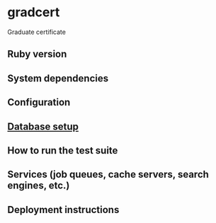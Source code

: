 # gradcert
Graduate certificate

## Ruby version

## System dependencies

## Configuration

## [Database setup](doc/postgres_setup.md)

## How to run the test suite

## Services (job queues, cache servers, search engines, etc.)

## Deployment instructions
